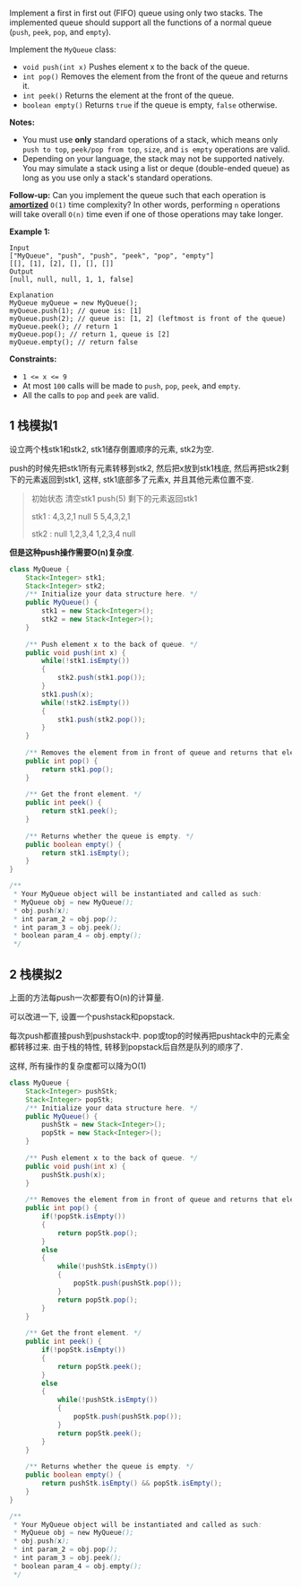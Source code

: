 Implement a first in first out (FIFO) queue using only two stacks. The implemented queue should support all the functions of a normal queue (`push`, `peek`, `pop`, and `empty`).

Implement the `MyQueue` class:

- `void push(int x)` Pushes element x to the back of the queue.
- `int pop()` Removes the element from the front of the queue and returns it.
- `int peek()` Returns the element at the front of the queue.
- `boolean empty()` Returns `true` if the queue is empty, `false` otherwise.

**Notes:**

- You must use **only** standard operations of a stack, which means only `push to top`, `peek/pop from top`, `size`, and `is empty` operations are valid.
- Depending on your language, the stack may not be supported natively. You may simulate a stack using a list or deque (double-ended queue) as long as you use only a stack's standard operations.

**Follow-up:** Can you implement the queue such that each operation is **[amortized](https://en.wikipedia.org/wiki/Amortized_analysis)** `O(1)` time complexity? In other words, performing `n` operations will take overall `O(n)` time even if one of those operations may take longer.

 

**Example 1:**

```
Input
["MyQueue", "push", "push", "peek", "pop", "empty"]
[[], [1], [2], [], [], []]
Output
[null, null, null, 1, 1, false]

Explanation
MyQueue myQueue = new MyQueue();
myQueue.push(1); // queue is: [1]
myQueue.push(2); // queue is: [1, 2] (leftmost is front of the queue)
myQueue.peek(); // return 1
myQueue.pop(); // return 1, queue is [2]
myQueue.empty(); // return false
```

 

**Constraints:**

- `1 <= x <= 9`
- At most `100` calls will be made to `push`, `pop`, `peek`, and `empty`.
- All the calls to `pop` and `peek` are valid.

## 1 栈模拟1

设立两个栈stk1和stk2, stk1储存倒置顺序的元素, stk2为空.

push的时候先把stk1所有元素转移到stk2, 然后把x放到stk1栈底, 然后再把stk2剩下的元素返回到stk1, 这样, stk1底部多了元素x, 并且其他元素位置不变.

> 初始状态                                 清空stk1                                       push(5)                                   剩下的元素返回stk1
>
> stk1 :  4,3,2,1                          null                                              5                                               5,4,3,2,1
>
> stk2 :  null                               1,2,3,4                                        1,2,3,4                                       null

**但是这种push操作需要O(n)复杂度**. 

```java
class MyQueue {
    Stack<Integer> stk1;
    Stack<Integer> stk2;
    /** Initialize your data structure here. */
    public MyQueue() {
        stk1 = new Stack<Integer>();
        stk2 = new Stack<Integer>();
    }
    
    /** Push element x to the back of queue. */
    public void push(int x) {
        while(!stk1.isEmpty())
        {
            stk2.push(stk1.pop());
        }
        stk1.push(x);
        while(!stk2.isEmpty())
        {
            stk1.push(stk2.pop());
        }
    }
    
    /** Removes the element from in front of queue and returns that element. */
    public int pop() {
        return stk1.pop();
    }
    
    /** Get the front element. */
    public int peek() {
        return stk1.peek();
    }
    
    /** Returns whether the queue is empty. */
    public boolean empty() {
        return stk1.isEmpty();
    }
}

/**
 * Your MyQueue object will be instantiated and called as such:
 * MyQueue obj = new MyQueue();
 * obj.push(x);
 * int param_2 = obj.pop();
 * int param_3 = obj.peek();
 * boolean param_4 = obj.empty();
 */
```

## 2 栈模拟2

上面的方法每push一次都要有O(n)的计算量.

可以改进一下, 设置一个pushstack和popstack.

每次push都直接push到pushstack中. pop或top的时候再把pushtack中的元素全都转移过来. 由于栈的特性, 转移到popstack后自然是队列的顺序了.

这样, 所有操作的复杂度都可以降为O(1)

```java
class MyQueue {
    Stack<Integer> pushStk;
    Stack<Integer> popStk;
    /** Initialize your data structure here. */
    public MyQueue() {
        pushStk = new Stack<Integer>();
        popStk = new Stack<Integer>();
    }
    
    /** Push element x to the back of queue. */
    public void push(int x) {
        pushStk.push(x);
    }
    
    /** Removes the element from in front of queue and returns that element. */
    public int pop() {
        if(!popStk.isEmpty())
        {
            return popStk.pop();
        }
        else
        {
            while(!pushStk.isEmpty())
            {
                popStk.push(pushStk.pop());
            }
            return popStk.pop();
        }
    }
    
    /** Get the front element. */
    public int peek() {
        if(!popStk.isEmpty())
        {
            return popStk.peek();
        }
        else
        {
            while(!pushStk.isEmpty())
            {
                popStk.push(pushStk.pop());
            }
            return popStk.peek();
        }
    }
    
    /** Returns whether the queue is empty. */
    public boolean empty() {
        return pushStk.isEmpty() && popStk.isEmpty();
    }
}

/**
 * Your MyQueue object will be instantiated and called as such:
 * MyQueue obj = new MyQueue();
 * obj.push(x);
 * int param_2 = obj.pop();
 * int param_3 = obj.peek();
 * boolean param_4 = obj.empty();
 */
```

